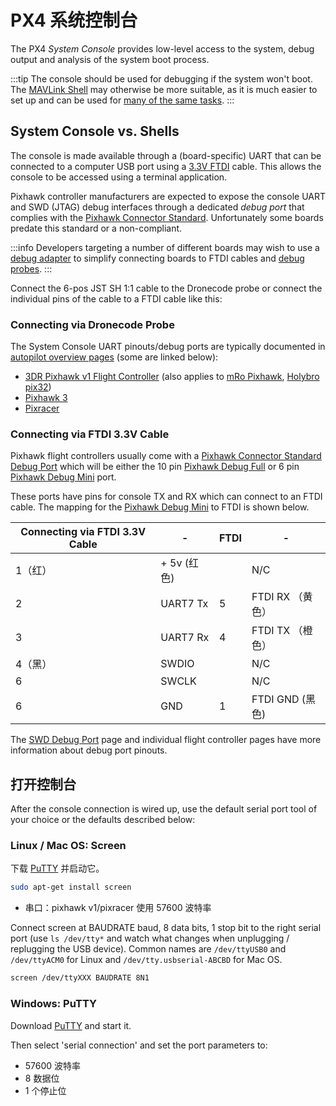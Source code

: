 # PX4 系统控制台

The PX4 _System Console_ provides low-level access to the system, debug output and analysis of the system boot process.

:::tip
The console should be used for debugging if the system won't boot.
The [MAVLink Shell](../debug/mavlink_shell.md) may otherwise be more suitable, as it is much easier to set up and can be used for [many of the same tasks](../debug/consoles.md#console_vs_shell).
:::

## System Console vs. Shells

The console is made available through a (board-specific) UART that can be connected to a computer USB port using a [3.3V FTDI](https://www.digikey.com/en/products/detail/TTL-232R-3V3/768-1015-ND/1836393) cable.
This allows the console to be accessed using a terminal application.

Pixhawk controller manufacturers are expected to expose the console UART and SWD (JTAG) debug interfaces through a dedicated _debug port_ that complies with the [Pixhawk Connector Standard](#pixhawk_debug_port).
Unfortunately some boards predate this standard or a non-compliant.

:::info
Developers targeting a number of different boards may wish to use a [debug adapter](../debug/swd_debug.md#debug-adapters) to simplify connecting boards to FTDI cables and [debug probes](../debug/swd_debug.md#debug-probes-for-px4-hardware).
:::

Connect the 6-pos JST SH 1:1 cable to the Dronecode probe or connect the individual pins of the cable to a FTDI cable like this:

### Connecting via Dronecode Probe

The System Console UART pinouts/debug ports are typically documented in [autopilot overview pages](../flight_controller/index.md) (some are linked below):

- [3DR Pixhawk v1 Flight Controller](../flight_controller/pixhawk.md#console-port) (also applies to
  [mRo Pixhawk](../flight_controller/mro_pixhawk.md#debug-ports), [Holybro pix32](../flight_controller/holybro_pix32.md#debug-port))
- [Pixhawk 3](../flight_controller/pixhawk3_pro.md#debug-port)
- [Pixracer](../flight_controller/pixracer.md#debug-port)

<a id="pixhawk_debug_port"></a>

### Connecting via FTDI 3.3V Cable

Pixhawk flight controllers usually come with a [Pixhawk Connector Standard Debug Port](../debug/swd_debug.md#pixhawk-connector-standard-debug-ports) which will be either the 10 pin [Pixhawk Debug Full](../debug/swd_debug.md#pixhawk-debug-full) or 6 pin [Pixhawk Debug Mini](../debug/swd_debug.md#pixhawk-debug-mini) port.

These ports have pins for console TX and RX which can connect to an FTDI cable.
The mapping for the [Pixhawk Debug Mini](../debug/swd_debug.md#pixhawk-debug-mini) to FTDI is shown below.

| Connecting via FTDI 3.3V Cable | -                            | FTDI | -                                |
| ---------------------------------------------- | ---------------------------- | ---- | -------------------------------- |
| 1（红）                                           | + 5v (红色) |      | N/C                              |
| 2                                              | UART7 Tx                     | 5    | FTDI RX （黄色）                     |
| 3                                              | UART7 Rx                     | 4    | FTDI TX （橙色）                     |
| 4（黑）                                           | SWDIO                        |      | N/C                              |
| 6                                              | SWCLK                        |      | N/C                              |
| 6                                              | GND                          | 1    | FTDI GND (黑色) |

The [SWD Debug Port](../debug/swd_debug.md) page and individual flight controller pages have more information about debug port pinouts.

## 打开控制台

After the console connection is wired up, use the default serial port tool of your choice or the defaults described below:

### Linux / Mac OS: Screen

下载 <a href="http://www.chiark.greenend.org.uk/~sgtatham/putty/download.html">PuTTY</a> 并启动它。

```sh
sudo apt-get install screen
```

- 串口：pixhawk v1/pixracer 使用 57600 波特率

Connect screen at BAUDRATE baud, 8 data bits, 1 stop bit to the right serial port (use `ls /dev/tty*` and watch what changes when unplugging / replugging the USB device). Common names are `/dev/ttyUSB0` and `/dev/ttyACM0` for Linux and `/dev/tty.usbserial-ABCBD` for Mac OS.

```sh
screen /dev/ttyXXX BAUDRATE 8N1
```

### Windows: PuTTY

Download [PuTTY](https://www.chiark.greenend.org.uk/~sgtatham/putty/latest.html) and start it.

Then select 'serial connection' and set the port parameters to:

- 57600 波特率
- 8 数据位
- 1 个停止位
